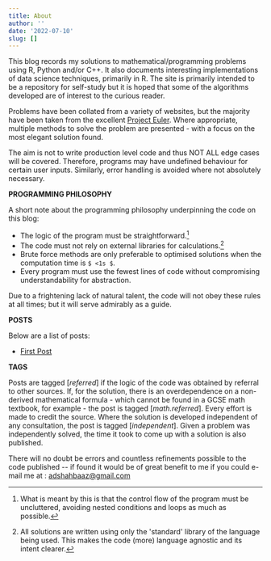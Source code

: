 ```yaml
---
title: About
author: ''
date: '2022-07-10'
slug: []
---
```

This blog records my solutions to mathematical/programming problems using R, Python and/or C++. It also documents interesting implementations of data science techniques, primarily in R.  The site is primarily intended to be a repository for self-study but it is hoped that some of the algorithms developed are of interest to the curious reader. 

Problems have been collated from a variety of websites, but the majority have been taken from the excellent [Project Euler](https://projecteuler.net/). Where appropriate, multiple methods to solve the problem are presented - with a focus on the most elegant solution found. 

The aim is not to write production level code and thus  NOT ALL edge cases will be covered. Therefore, programs may have undefined behaviour for certain user inputs. Similarly, error handling is avoided where not absolutely necessary.

**PROGRAMMING PHILOSOPHY**

A short note about the programming philosophy underpinning the code on this blog:

- The logic of the program must be straightforward.[^1]
- The code must not rely on external libraries for calculations.[^2]
- Brute force methods are only preferable to optimised solutions when the computation time is  `$ <1s $`.
- Every program must use the fewest lines of code without compromising understandability for abstraction.

Due to a frightening lack of natural talent, the code will not obey these rules at all times; but it will serve admirably as a guide.


**POSTS**

Below are a list of posts:

- [First Post](/post/some-lesser-known)



**TAGS**

Posts are tagged [*referred*] if the logic of the code was obtained by referral to other sources. If, for the solution, there is an overdependence on a non-derived mathematical formula - which cannot be found in a GCSE math textbook, for example - the post is tagged [*math.referred*]. Every effort is made to credit the source. Where the solution is developed independent of any consultation, the post is tagged [*independent*]. Given a problem was independently solved, the time it took to come up with a solution is also published.  


There will no doubt be errors and countless refinements possible to the code published -- if found it would be of great benefit to me if you could e-mail me at :   adshahbaaz@gmail.com 


[^1]: What is meant by this is that the control flow of the program must be uncluttered, avoiding nested conditions and loops as much as possible.

[^2]:  All solutions are written using only the 'standard' library of the language being used. This makes the code (more) language agnostic and its intent clearer.


